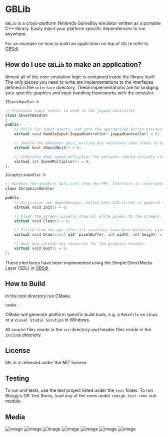 # GBLib
`GBLib` is a cross-platform Nintendo GameBoy emulator written as a portable C++ library. Easily inject your platform specific dependencies to run anywhere.

For an example on how to build an application on top of `GBLib` refer to [GBSdl](https://github.com/David-Parker/GBSdl).


## How do I use `GBLib` to make an application?
Almost all of the core emulation logic is contained inside the library itself. The only pieces you need to write are implementations to the interfaces defined in the `interface` directory. These implementations are for bridging your specific graphics and input handling frameworks with the emulator.

`IEventHandler.h`
```cpp
// Processes input events to send to the joypad controller.
class IEventHandler
{
public:
    // Polls for input events, and sets the appropriate button presses on the joypad controller.
    virtual void HandleInput(JoypadController* joypadController) = 0;

    // Should the emulator quit, writing any necessary save state to disk?
    virtual bool ShouldQuit() = 0;

    // Indicates what speed multiplier the emulator should actively run at.
    virtual int SpeedMultiplier() = 0;
};
```
`IGraphicsHandler.h`
```cpp
// Handles the graphics data sent from the PPU. Interface is injectable to GraphicsManager to allow for different rendering dependencies.
class IGraphicsHandler
{
public:
    // Initialize any dependenices. Called when LCD screen is powered on.
    virtual void Init() = 0;

    // Clear the screen (usually draw all white pixels to the screen).
    virtual void Clear() = 0;

    // Called from the ppu after all scanlines have been buffered, pixelBuffer is an array of pixels in little endian ARGB8888 format.
    virtual void Draw(const u32* pixelBuffer, int width, int height) = 0;

    // Quit and release any resources for the graphics handler.
    virtual void Quit() = 0;
};
```

These interfaces have been implemented using the Simple DirectMedia Layer (SDL) in [GBSdl](https://github.com/David-Parker/GBSdl).

## How to Build
In the root directory run CMake.

```
cmake .
```

CMake will generate platform specific build tools, e.g. a `Makefile` on Linux or a `Visual Studio Solution` in Windows.

All source files reside in the `src` directory and header files reside in the `include` directory.



## License
`GBLib` is released under the MIT license.

## Testing
To run unit tests, use the test project listed under the `test` folder. To run Blargg's GB Test Roms, load any of the roms under `rom\gb-test-roms` sub module.

## Media

![image](images/pokemon-start.jpg)
![image](images/pokemon.jpg)
![image](images/tetris.jpg)
![image](images/hi-score.jpg)
![image](images/dr-mario.jpg)
![image](images/dr-mario-play.jpg)
![image](images/blargg-cpu.jpg)